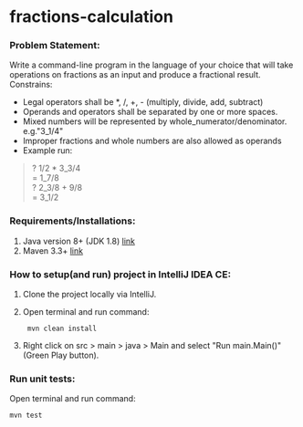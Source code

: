 
# fractions-calculation
### Problem Statement:
Write a command-line program in the language of your choice that will take operations on fractions as an input and produce a fractional result.
Constrains:
- Legal operators shall be *, /, +, - (multiply, divide, add, subtract)
- Operands and operators shall be separated by one or more spaces.
- Mixed numbers will be represented by whole_numerator/denominator. e.g."3_1/4"
- Improper fractions and whole numbers are also allowed as operands
- Example run:  
> ? 1/2 * 3_3/4  
> = 1_7/8  
> ? 2_3/8 + 9/8  
> = 3_1/2

### Requirements/Installations:

1. Java version 8+ (JDK 1.8) [link](https://www.oracle.com/java/technologies/downloads/)
2. Maven 3.3+ [link](https://maven.apache.org/download.cgi)

### How to setup(and run) project in IntelliJ IDEA CE:

1. Clone the project locally via IntelliJ.
2. Open terminal and run command:

        mvn clean install

3. Right click on src > main > java > Main and select "Run main.Main()" (Green Play button).

### Run unit tests:
Open terminal and run command:

    mvn test
